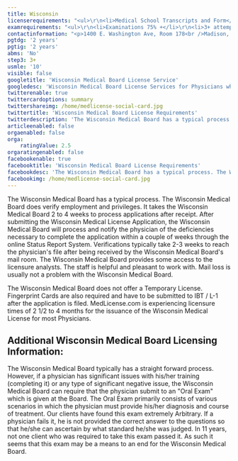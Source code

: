 ```yaml
---
title: Wisconsin
licenserequirements: "<ul>\r\n<li>Medical School Transcripts and Form</li>\r\n<li>All USA/Canadian PGY Training</li>\r\n<li>FSMB Board Action Report</li>\r\n<li>All State Medical Licenses (past/present)</li>\r\n<li>All National/State Examination Scores</li>\r\n<li>ECFMG Certification (Required for IMG's)</li>\r\n<li>AMA / AOA Profile</li>\r\n<li>NPDB-HIPDB Report</li>\r\n<li>Employment/Privileges past 5 years</li>\r\n<li>Open Book Jurisprudence Exam</li>\r\n</ul>"
examrequirements: "<ul>\r\n<li>Examinations 75% +</li>\r\n<li>3+ attempt limit - USMLE Step 3</li>\r\n<li>10 year limit - USMLE</li>\r\n<li>2 year PGY for USA Grads</li>\r\n<li>2 year PGY for Non-USA Grads</li>\r\n<li>State Exam Accepted if Pre-1975</li>\r\n<li>No SPEX Exam Requirement</li>\r\n</ul>"
contactinformation: "<p>1400 E. Washington Ave, Room 178<br />Madison, WI 53703<br />Phone: (608) 266-2112<br />Fax: (608) 267-3816</p>\r\n<p><a href=\"https://dsps.wi.gov/pages/Home.aspx\">dsps.wi.gov</a></p>"
pgtdg: '2 years'
pgtig: '2 years'
abms: 'No'
step3: 3+
usmle: '10'
visible: false
googletitle: 'Wisconsin Medical Board License Service'
googledesc: 'Wisconsin Medical Board License Services for Physicians who are seeking an expedited process which requires little involvement of the Physician'
twitterenable: true
twittercardoptions: summary
twittershareimg: /home/medlicense-social-card.jpg
twittertitle: 'Wisconsin Medical Board License Requirements'
twitterdescription: 'The Wisconsin Medical Board has a typical process. The Wisconsin Medical Board does verify employment and privileges and it takes thethem 2 to 4 weeks to process applications after receipt. Licensure usually takes 2 1/2 to 4 months for most Physicians.'
articleenabled: false
orgaenabled: false
orga:
    ratingValue: 2.5
orgaratingenabled: false
facebookenable: true
facebooktitle: 'Wisconsin Medical Board License Requirements'
facebookdesc: 'The Wisconsin Medical Board has a typical process. The Wisconsin Medical Board does verify employment and privileges and it takes thethem 2 to 4 weeks to process applications after receipt. Licensure usually takes 2 1/2 to 4 months for most Physicians.'
facebookimg: /home/medlicense-social-card.jpg
---
```


<p>The Wisconsin Medical Board has a typical process. The Wisconsin Medical Board does verify employment and privileges. It takes the Wisconsin Medical Board 2 to 4 weeks to process applications after receipt. After submitting the Wisconsin Medical License Application, the Wisconsin Medical Board will process and notify the physician of the deficiencies necessary to complete the application within a couple of weeks through the online Status Report System. Verifications typically take 2-3 weeks to reach the physician's file after being received by the Wisconsin Medical Board's mail room. The Wisconsin Medical Board provides some access to the licensure analysts. The staff is helpful and pleasant to work with. Mail loss is usually not a problem with the Wisconsin Medical Board.</p>
<p>The Wisconsin Medical Board does not offer a Temporary License. Fingerprint Cards are also required and have to be submitted to IBT / L-1 after the application is filed. MedLicense.com is experiencing licensure times of 2 1/2 to 4 months for the issuance of the Wisconsin Medical License for most Physicians.</p>
<h2 id="mcetoc_1ce9oest20">Additional Wisconsin Medical Board Licensing Information:</h2>
<p>The Wisconsin Medical Board typically has a straight forward process. However, if a physician has significant issues with his/her training (completing it) or any type of significant negative issue, the Wisconsin Medical Board can require that the physician submit to an "Oral Exam" which is given at the Board. The Oral Exam primarily consists of various scenarios in which the physician must provide his/her diagnosis and course of treatment. Our clients have found this exam extremely Arbitrary. If a physician fails it, he is not provided the correct answer to the questions so that he/she can ascertain by what standard he/she was judged. In 11 years, not one client who was required to take this exam passed it. As such it seems that this exam may be a means to an end for the Wisconsin Medical Board.</p>